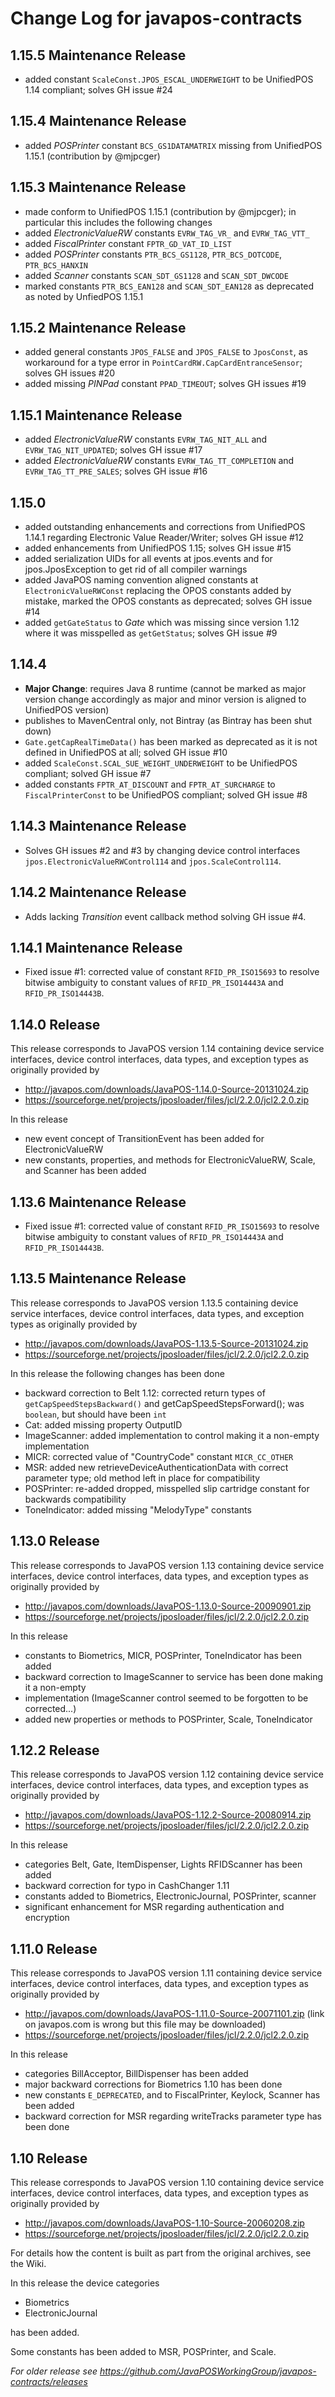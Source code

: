 # Change Log for javapos-contracts

## 1.15.5 Maintenance Release

- added constant `ScaleConst.JPOS_ESCAL_UNDERWEIGHT` to be UnifiedPOS 1.14 compliant; solves GH issue #24

## 1.15.4 Maintenance Release

- added *POSPrinter* constant `BCS_GS1DATAMATRIX` missing from UnifiedPOS 1.15.1 (contribution by @mjpcger)

## 1.15.3 Maintenance Release

- made conform to UnifiedPOS 1.15.1 (contribution by @mjpcger); in particular this includes the following changes
- added *ElectronicValueRW* constants `EVRW_TAG_VR_` and `EVRW_TAG_VTT_`
- added *FiscalPrinter* constant `FPTR_GD_VAT_ID_LIST`
- added *POSPrinter* constants `PTR_BCS_GS1128`, `PTR_BCS_DOTCODE`, `PTR_BCS_HANXIN`
- added *Scanner* constants `SCAN_SDT_GS1128` and `SCAN_SDT_DWCODE`
- marked constants `PTR_BCS_EAN128` and `SCAN_SDT_EAN128` as deprecated as noted by UnfiedPOS 1.15.1

## 1.15.2 Maintenance Release

- added general constants `JPOS_FALSE` and `JPOS_FALSE` to `JposConst`, as workaround for a type error in `PointCardRW.CapCardEntranceSensor`; solves GH issues #20
- added missing *PINPad* constant `PPAD_TIMEOUT`; solves GH issues #19 

## 1.15.1 Maintenance Release

- added *ElectronicValueRW* constants `EVRW_TAG_NIT_ALL` and `EVRW_TAG_NIT_UPDATED`; solves GH issue #17
- added *ElectronicValueRW* constants `EVRW_TAG_TT_COMPLETION` and `EVRW_TAG_TT_PRE_SALES`; solves GH issue #16

## 1.15.0

- added outstanding enhancements and corrections from UnifiedPOS 1.14.1 regarding Electronic Value Reader/Writer; solves GH issue #12
- added enhancements from UnifiedPOS 1.15; solves GH issue #15
- added serialization UIDs for all events at jpos.events and for jpos.JposException to get rid of all compiler warnings
- added JavaPOS naming convention aligned constants at `ElectronicValueRWConst` replacing the OPOS constants added by mistake, marked the OPOS constants as deprecated; solves GH issue #14
- added `getGateStatus` to _Gate_ which was missing since version 1.12 where it was misspelled as `getGetStatus`; solves GH issue #9

## 1.14.4

- **Major Change**: requires Java 8 runtime (cannot be marked as major version change accordingly as major and minor version is aligned to UnifiedPOS version)
- publishes to MavenCentral only, not Bintray (as Bintray has been shut down)
- `Gate.getCapRealTimeData()` has been marked as deprecated as it is not defined in UnifiedPOS at all; solved GH issue #10
- added `ScaleConst.SCAL_SUE_WEIGHT_UNDERWEIGHT` to be UnifiedPOS compliant; solved GH issue #7
- added constants `FPTR_AT_DISCOUNT` and `FPTR_AT_SURCHARGE` to `FiscalPrinterConst` to be UnifiedPOS compliant; solved GH issue #8

## 1.14.3 Maintenance Release

- Solves GH issues #2 and #3 by changing device control interfaces `jpos.ElectronicValueRWControl114` and `jpos.ScaleControl114`.

## 1.14.2 Maintenance Release

- Adds lacking *Transition* event callback method solving GH issue #4.

## 1.14.1 Maintenance Release

- Fixed issue #1: corrected value of constant `RFID_PR_ISO15693` to resolve bitwise ambiguity to constant values of `RFID_PR_ISO14443A` and `RFID_PR_ISO14443B`.

## 1.14.0 Release

This release corresponds to JavaPOS version 1.14 containing device service interfaces, device control interfaces, data types, and exception types as originally provided by

- http://javapos.com/downloads/JavaPOS-1.14.0-Source-20131024.zip
- https://sourceforge.net/projects/jposloader/files/jcl/2.2.0/jcl2.2.0.zip

In this release

- new event concept of TransitionEvent has been added for ElectronicValueRW
- new constants, properties, and methods for ElectronicValueRW, Scale, and Scanner has been added

## 1.13.6 Maintenance Release

- Fixed issue #1: corrected value of constant `RFID_PR_ISO15693` to resolve bitwise ambiguity to constant values of `RFID_PR_ISO14443A` and `RFID_PR_ISO14443B`.

## 1.13.5 Maintenance Release

This release corresponds to JavaPOS version 1.13.5 containing device service interfaces, device control interfaces, data types, and exception types as originally provided by

- http://javapos.com/downloads/JavaPOS-1.13.5-Source-20131024.zip
- https://sourceforge.net/projects/jposloader/files/jcl/2.2.0/jcl2.2.0.zip

In this release the following changes has been done

- backward correction to Belt 1.12: corrected return types of `getCapSpeedStepsBackward()` and getCapSpeedStepsForward(); was `boolean`, but should have been `int`
- Cat: added missing property OutputID
- ImageScanner: added implementation to control making it a non-empty implementation
- MICR: corrected value of "CountryCode" constant `MICR_CC_OTHER`
- MSR: added new retrieveDeviceAuthenticationData with correct parameter type; old method left in place for compatibility
- POSPrinter: re-added dropped, misspelled slip cartridge constant for backwards compatibility
- ToneIndicator: added missing "MelodyType" constants

## 1.13.0 Release

This release corresponds to JavaPOS version 1.13 containing device service interfaces, device control interfaces, data types, and exception types as originally provided by

- http://javapos.com/downloads/JavaPOS-1.13.0-Source-20090901.zip
- https://sourceforge.net/projects/jposloader/files/jcl/2.2.0/jcl2.2.0.zip

In this release

- constants to Biometrics, MICR, POSPrinter, ToneIndicator has been added
- backward correction to ImageScanner to service has been done making it a non-empty
- implementation (ImageScanner control seemed to be forgotten to be  corrected...)
- added new properties or methods to POSPrinter, Scale, ToneIndicator

## 1.12.2 Release

This release corresponds to JavaPOS version 1.12 containing device service interfaces, device control interfaces, data types, and exception types as originally provided by

- http://javapos.com/downloads/JavaPOS-1.12.2-Source-20080914.zip
- https://sourceforge.net/projects/jposloader/files/jcl/2.2.0/jcl2.2.0.zip

In this release

- categories Belt, Gate, ItemDispenser, Lights RFIDScanner has been added
- backward correction for typo in CashChanger 1.11
- constants added to Biometrics, ElectronicJournal, POSPrinter, scanner
- significant enhancement for MSR regarding authentication and encryption

## 1.11.0 Release

This release corresponds to JavaPOS version 1.11 containing device service interfaces, device control interfaces, data types, and exception types as originally provided by

- http://javapos.com/downloads/JavaPOS-1.11.0-Source-20071101.zip (link on javapos.com is wrong but this file may be downloaded)
- https://sourceforge.net/projects/jposloader/files/jcl/2.2.0/jcl2.2.0.zip

In this release

- categories BillAcceptor, BillDispenser has been added
- major backward corrections for Biometrics 1.10 has been done
- new constants `E_DEPRECATED`, and to FiscalPrinter, Keylock, Scanner has been added
- backward correction for MSR regarding writeTracks parameter type has been done

## 1.10 Release

This release corresponds to JavaPOS version 1.10 containing device service interfaces, device control interfaces, data types, and exception types as originally provided by

- http://javapos.com/downloads/JavaPOS-1.10-Source-20060208.zip
- https://sourceforge.net/projects/jposloader/files/jcl/2.2.0/jcl2.2.0.zip

For details how the content is built as part from the original archives, see the Wiki.

In this release the device categories

- Biometrics
- ElectronicJournal

has been added.

Some constants has been added to MSR, POSPrinter, and Scale.


*For older release see https://github.com/JavaPOSWorkingGroup/javapos-contracts/releases*